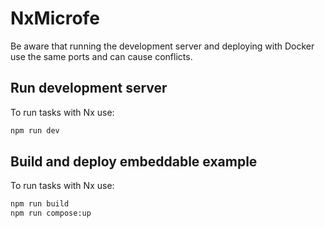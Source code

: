 # NxMicrofe

Be aware that running the development server and deploying with Docker use the same ports and can cause conflicts.

## Run development server

To run tasks with Nx use:

```sh
npm run dev
```

## Build and deploy embeddable example

To run tasks with Nx use:

```sh
npm run build
npm run compose:up
```
